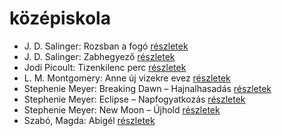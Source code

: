 # középiskola

- J. D. Salinger: Rozsban a fogó [részletek](../_details/J.%20D.%20Salinger.md#id_1409)
- J. D. Salinger: Zabhegyező [részletek](../_details/J.%20D.%20Salinger.md#id_561)
- Jodi Picoult: Tizenkilenc perc [részletek](../_details/Jodi%20Picoult.md#id_348)
- L. M. Montgomery: Anne új vizekre evez [részletek](../_details/L.%20M.%20Montgomery.md#id_489)
- Stephenie Meyer: Breaking Dawn – Hajnalhasadás [részletek](../_details/Stephenie%20Meyer.md#id_793)
- Stephenie Meyer: Eclipse – Napfogyatkozás [részletek](../_details/Stephenie%20Meyer.md#id_794)
- Stephenie Meyer: New Moon – Újhold [részletek](../_details/Stephenie%20Meyer.md#id_795)
- Szabó, Magda: Abigél [részletek](../_details/Szab%C3%B3%2C%20Magda.md#id_1338)